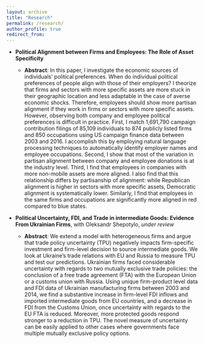 ```yaml
---
layout: archive
title: "Research"
permalink: /research/
author_profile: true
redirect_from:
---
```


* **Political Alignment between Firms and Employees: The Role of Asset Specificity**

  * **Abstract**: In this paper, I investigate the economic sources of individuals’ political
preferences. When do individual political preferences of people
align with those of their employers? I theorize that firms and sectors with more specific
assets are more stuck in their geographic location and less adaptable in the case of
averse economic shocks. Therefore, employees should show more partisan alignment
if they work in firms or sectors with more specific assets. However, observing both
company and employee political preferences is difficult in practice.
First, I match 1,691,790 campaign contribution filings of 85,109 individuals to 874
publicly listed firms and 850 occupations using US campaign finance data between
2003 and 2016. I accomplish this by employing natural language processing techniques
to automatically identify employer names and employee occupations. Second,
I show that most of the variation in partisan alignment between company
and employee donations is at the industry level. Third, I find that employees in companies with more non-mobile assets are more
aligned. I also find that this relationship
differs by partisanship of alignment: while Republican alignment is higher in sectors
with more specific assets, Democratic alignment is systematically lower. Similarly, I
find that employees in the same firms and occupations are significantly more aligned
in red compared to blue states.


* **Political Uncertainty, FDI, and Trade in intermediate Goods: Evidence From Ukrainian Firms**, with Oleksandr Shepotylo, _under review_
  * **Abstract**: We extend a model with heterogeneous firms and argue that trade policy uncertainty (TPU) 
  negatively impacts firm-specific investment and firm-level decision to source intermediate goods. 
  We look at Ukraine’s trade relations with EU and Russia to measure
  TPU and test our predictions. Ukrainian firms faced considerable uncertainty
  with regards to two mutually exclusive trade policies: the conclusion of a free trade
  agreement (FTA) with the European Union or a customs union with Russia. Using
  unique firm-product level data and FDI data of Ukrainian manufacturing firms between
  2003 and 2014, we find a substantive increase in firm-level FDI inflows and
  imported intermediate goods from EU countries, and a decrease in FDI from the Customs
  Union, once uncertainty with regards to the EU FTA is reduced. Moreover,
  more protected goods respond stronger to a reduction in TPU. The novel measure
  of uncertainty can be easily applied to other cases where governments face multiple
  mutually exclusive policy options.
 
 
 
